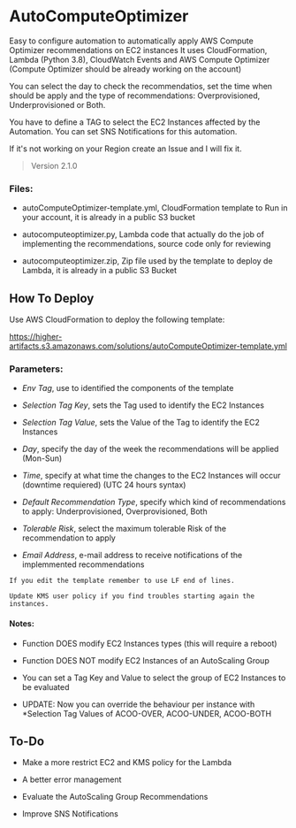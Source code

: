# AutoComputeOptimizer
Easy to configure automation to automatically apply AWS Compute Optimizer recommendations on EC2 instances
It uses CloudFormation, Lambda (Python 3.8), CloudWatch Events and AWS Compute Optimizer (Compute Optimizer should be already working on the account)

You can select the day to check the recommendatios, set the time when should be apply and the type of recommendations: Overprovisioned, Underprovisioned or Both.

You have to define a TAG to select the EC2 Instances affected by the Automation. You can set SNS Notifications for this automation.

If it's not working on your Region create an Issue and I will fix it.

> Version 2.1.0

### Files:
- autoComputeOptimizer-template.yml, CloudFormation template to Run in your account, it is already in a public S3 bucket

- autocomputeoptimizer.py, Lambda code that actually do the job of implementing the recommendations, source code only for reviewing

- autocomputeoptimizer.zip, Zip file used by the template to deploy de Lambda, it is already in a public S3 Bucket

## How To Deploy
Use AWS CloudFormation to deploy the following template:

https://higher-artifacts.s3.amazonaws.com/solutions/autoComputeOptimizer-template.yml

### Parameters:
- *Env Tag*, use to identified the components of the template

- *Selection Tag Key*, sets the Tag used to identify the EC2 Instances

- *Selection Tag Value*, sets the Value of the Tag to identify the EC2 Instances

- *Day*, specify the day of the week the recommendations will be applied (Mon-Sun)

- *Time*, specify at what time the changes to the EC2 Instances will occur (downtime requiered) (UTC 24 hours syntax)

- *Default Recommendation Type*, specify which kind of recommendations to apply: Underprovisioned, Overprovisioned, Both

- *Tolerable Risk*, select the maximum tolerable Risk of the recommendation to apply

- *Email Address*, e-mail address to receive notifications of the implemmented recommendations

`If you edit the template remember to use LF end of lines.`

`Update KMS user policy if you find troubles starting again the instances.`

#### Notes:

- Function DOES modify EC2 Instances types (this will require a reboot) 

- Function DOES NOT modify EC2 Instances of an AutoScaling Group

- You can set a Tag Key and Value to select the group of EC2 Instances to be evaluated

- UPDATE: Now you can override the behaviour per instance with *Selection Tag Values of ACOO-OVER, ACOO-UNDER, ACOO-BOTH

## To-Do
- Make a more restrict EC2 and KMS policy for the Lambda

- A better error management

- Evaluate the AutoScaling Group Recommendations

- Improve SNS Notifications
